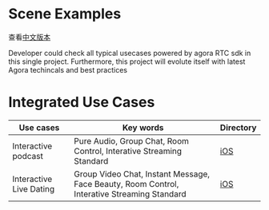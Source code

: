 # Scene Examples

查看[中文版本](README.ch.md)

Developer could check all typical usecases powered by agora RTC sdk in this single project. Furthermore, this project will evolute itself with latest Agora techincals and best practices

# Integrated Use Cases

| Use cases     | Key words                                      | Directory                                                         |
| -------- | ------------------------------------------- | ------------------------------------------------------------ |
| Interactive podcast | Pure Audio, Group Chat, Room Control, Interative Streaming Standard    | [iOS](https://github.com/AgoraIO-Usecase/Scene-Examples/tree/master/iOS/InteractivePodcast) |
| Interactive Live Dating | Group Video Chat, Instant Message, Face Beauty, Room Control, Interative Streaming Standard | [iOS](https://github.com/AgoraIO-Usecase/Scene-Examples/tree/master/iOS/BlindDate) |


